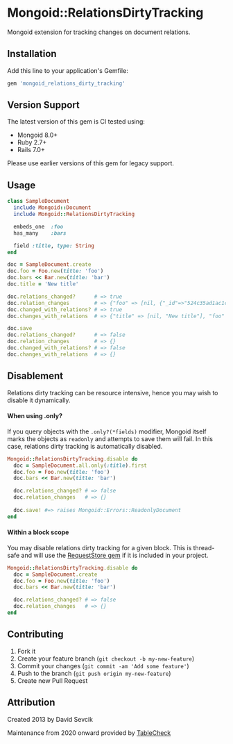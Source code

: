 # Mongoid::RelationsDirtyTracking

Mongoid extension for tracking changes on document relations.

## Installation

Add this line to your application's Gemfile:

```ruby
gem 'mongoid_relations_dirty_tracking'
```

## Version Support

The latest version of this gem is CI tested using:

- Mongoid 8.0+
- Ruby 2.7+
- Rails 7.0+

Please use earlier versions of this gem for legacy support.

## Usage

```ruby
class SampleDocument
  include Mongoid::Document
  include Mongoid::RelationsDirtyTracking

  embeds_one  :foo
  has_many    :bars

  field :title, type: String
end

doc = SampleDocument.create
doc.foo = Foo.new(title: 'foo')
doc.bars << Bar.new(title: 'bar')
doc.title = 'New title'

doc.relations_changed?      # => true
doc.relation_changes        # => {"foo" => [nil, {"_id"=>"524c35ad1ac1c23084000040", "title" => "foo"}], "bars" => [nil, [{"_id"=>"524c35ad1ac1c23084000083"}]]}
doc.changed_with_relations? # => true
doc.changes_with_relations  # => {"title" => [nil, "New title"], "foo" => [nil, {"_id"=>"524c35ad1ac1c23084000040", "title" => "foo"}], "bars" => [nil, [{"_id"=>"524c35ad1ac1c23084000083"}]]}

doc.save
doc.relations_changed?      # => false
doc.relation_changes        # => {}
doc.changed_with_relations? # => false
doc.changes_with_relations  # => {}
```

## Disablement

Relations dirty tracking can be resource intensive,
hence you may wish to disable it dynamically.

#### When using .only?

If you query objects with the `.only?(*fields)` modifier, Mongoid
itself marks the objects as `readonly` and attempts to save them will fail.
In this case, relations dirty tracking is automatically disabled.

```ruby
Mongoid::RelationsDirtyTracking.disable do
  doc = SampleDocument.all.only(:title).first
  doc.foo = Foo.new(title: 'foo')
  doc.bars << Bar.new(title: 'bar')

  doc.relations_changed? # => false
  doc.relation_changes   # => {}
 
  doc.save! #=> raises Mongoid::Errors::ReadonlyDocument
end
```

#### Within a block scope

You may disable relations dirty tracking for a given block.
This is thread-safe and will use the [RequestStore gem](https://github.com/steveklabnik/request_store)
if it is included in your project.

```ruby
Mongoid::RelationsDirtyTracking.disable do
  doc = SampleDocument.create
  doc.foo = Foo.new(title: 'foo')
  doc.bars << Bar.new(title: 'bar')

  doc.relations_changed? # => false
  doc.relation_changes   # => {}
end
```

## Contributing

1. Fork it
2. Create your feature branch (`git checkout -b my-new-feature`)
3. Commit your changes (`git commit -am 'Add some feature'`)
4. Push to the branch (`git push origin my-new-feature`)
5. Create new Pull Request

## Attribution

Created 2013 by David Sevcik

Maintenance from 2020 onward provided by [TableCheck](https://www.tablecheck.com/en/company/)

